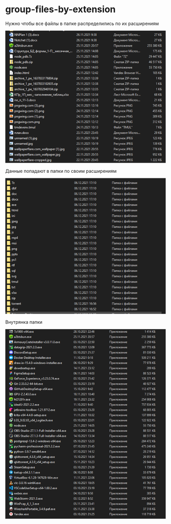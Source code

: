 # group-files-by-extension

Нужно чтобы все файлы в папке распределились по их расширениям


![alt text](/img/before.png)

Данные попадают в папки по своим расширениям

![alt text](/img/after.png)

Внутрянка папки

![alt text](/img/after2.png)

